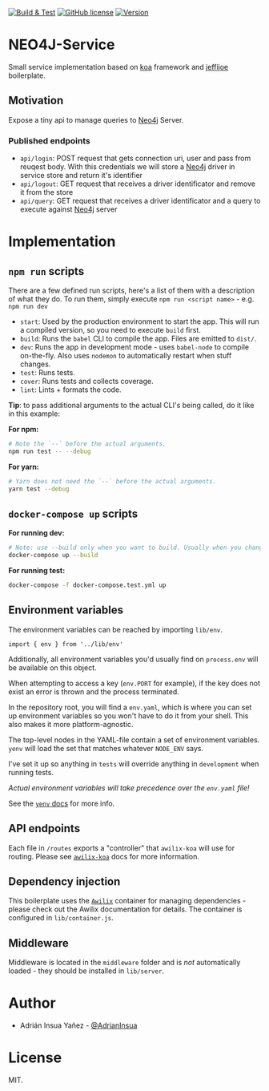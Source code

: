 [![Build & Test][build-badge]][build-link]
[![GitHub license][license-image]][repo-link]
[![Version][version-image]][repo-version-link]

# NEO4J-Service

Small service implementation based on [koa] framework and [jeffijoe] boilerplate.

## Motivation

Expose a tiny api to manage queries to [Neo4j] Server.

### Published endpoints

- `api/login`: POST request that gets connection uri, user and pass from reuqest body. With this credentials we will store a [Neo4j] driver in service store and return it's identifier
- `api/logout`: GET request that receives a driver identificator and remove it from the store
- `api/query`: GET request that receives a driver identificator and a query to execute against [Neo4j] server

# Implementation

## `npm run` scripts

There are a few defined run scripts, here's a list of them with a description of what they do. To run them, simply execute `npm run <script name>` - e.g. `npm run dev`

- `start`: Used by the production environment to start the app. This will run a compiled version, so you need to execute `build` first.
- `build`: Runs the `babel` CLI to compile the app. Files are emitted to `dist/`.
- `dev`: Runs the app in development mode - uses `babel-node` to compile on-the-fly. Also uses `nodemon` to automatically restart when stuff changes.
- `test`: Runs tests.
- `cover`: Runs tests and collects coverage.
- `lint`: Lints + formats the code.

**Tip**: to pass additional arguments to the actual CLI's being called, do it like in this example:

**For npm:**

```bash
# Note the `--` before the actual arguments.
npm run test -- --debug
```

**For yarn:**

```bash
# Yarn does not need the `--` before the actual arguments.
yarn test --debug
```

## `docker-compose up` scripts

**For running dev:**

```bash
# Note: use --build only when you want to build. Usually when you change packages.json
docker-compose up --build
```

**For running test:**

```bash
docker-compose -f docker-compose.test.yml up
```

## Environment variables

The environment variables can be reached by importing `lib/env`.

```
import { env } from '../lib/env'
```

Additionally, all environment variables you'd usually find on `process.env` will be available on this object.

When attempting to access a key (`env.PORT` for example), if the key does not exist an error is thrown and the process terminated.

In the repository root, you will find a `env.yaml`, which is where you can set up environment variables so you won't have to do it from your shell. This also makes it more platform-agnostic.

The top-level nodes in the YAML-file contain a set of environment variables.
`yenv` will load the set that matches whatever `NODE_ENV` says.

I've set it up so anything in `tests` will override anything in `development` when running tests.

_Actual environment variables will take precedence over the `env.yaml` file!_

See the [`yenv` docs](https://github.com/jeffijoe/yenv) for more info.

## API endpoints

Each file in `/routes` exports a "controller" that `awilix-koa` will use for routing. Please see [`awilix-koa`](https://github.com/jeffijoe/awilix-koa#awesome-usage) docs for more information.

## Dependency injection

This boilerplate uses the [`Awilix`](https://github.com/jeffijoe/awilix) container for managing dependencies - please check out the Awilix documentation
for details. The container is configured in `lib/container.js`.

## Middleware

Middleware is located in the `middleware` folder and is _not_ automatically loaded - they should be installed in `lib/server`.

# Author

- Adrián Insua Yañez - [@AdrianInsua](https://github.com/AdrianInsua)

# License

MIT.

[koa]: https://koajs.com/
[Neo4j]: https://neo4j.com/
[jeffijoe]: https://github.com/jeffijoe/koa-es7-boilerplate/blob/master/src/lib/server.js

[build-badge]: https://github.com/AdrianInsua/neo4j-service/workflows/Build%20&%20Test/badge.svg
[build-link]: https://github.com/AdrianInsua/neo4j-service/actions?query=workflow%3A"Build+%26+Test"
[license-image]: https://badgen.net/github/license/AdrianInsua/neo4j-service
[version-image]: https://badgen.net/github/release/AdrianInsua/neo4j-service/stable
[repo-link]: https://github.com/AdrianInsua/neo4j-service
[repo-version-link]: https://github.com/AdrianInsua/neo4j-service/releases
